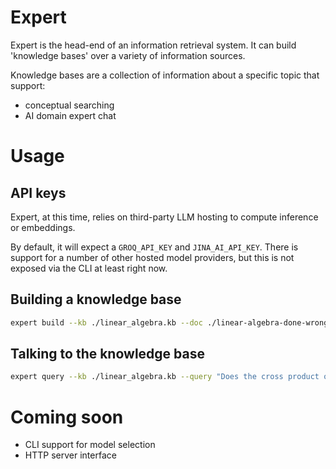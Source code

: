# Expert

Expert is the head-end of an information retrieval system.
It can build 'knowledge bases' over a variety of information sources.

Knowledge bases are a collection of information about a specific topic that support:
 - conceptual searching
 - AI domain expert chat

# Usage

## API keys

Expert, at this time, relies on third-party LLM hosting to compute inference or embeddings.

By default, it will expect a `GROQ_API_KEY` and `JINA_AI_API_KEY`.
There is support for a number of other hosted model providers, but this is not exposed via the CLI at least right now.


## Building a knowledge base

```sh
expert build --kb ./linear_algebra.kb --doc ./linear-algebra-done-wrong.pdf
```


## Talking to the knowledge base

```sh
expert query --kb ./linear_algebra.kb --query "Does the cross product only make sense in 3 dimensions?" --verbose
```

# Coming soon

 - CLI support for model selection
 - HTTP server interface
